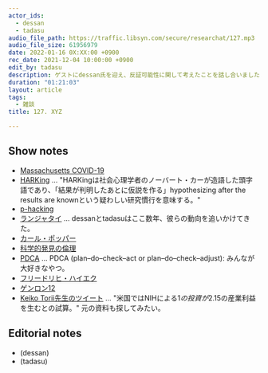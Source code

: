 ```yaml
---
actor_ids:
  - dessan
  - tadasu
audio_file_path: https://traffic.libsyn.com/secure/researchat/127.mp3
audio_file_size: 61956979
date: 2022-01-16 0X:XX:00 +0900
rec_date: 2021-12-04 10:00:00 +0900
edit_by: tadasu
description: ゲストにdessan氏を迎え、反証可能性に関して考えたことを話し合いました。
duration: "01:21:03"
layout: article
tags:
  - 雑談
title: 127. XYZ

---
```


## Show notes
- [Massachusetts COVID-19](https://www.mass.gov/covid-19-updates-and-information)
- [HARKing](https://ja.wikipedia.org/wiki/HARKing) ... "HARKingは社会心理学者のノーバート・カーが造語した頭字語であり、「結果が判明したあとに仮説を作る」hypothesizing after the results are knownという疑わしい研究慣行を意味する。"
- [p-hacking](https://en.wikipedia.org/wiki/Data_dredging)
- [ランジャタイ](https://ja.wikipedia.org/wiki/%E3%83%A9%E3%83%B3%E3%82%B8%E3%83%A3%E3%82%BF%E3%82%A4) ... dessanとtadasuはここ数年、彼らの動向を追いかけてきた。
- [カール・ポッパー](https://ja.wikipedia.org/wiki/%E3%82%AB%E3%83%BC%E3%83%AB%E3%83%BB%E3%83%9D%E3%83%91%E3%83%BC)
- [科学的発見の倫理](https://www.amazon.co.jp/dp/4769902549)
- [PDCA](https://en.wikipedia.org/wiki/PDCA) ... PDCA (plan–do–check–act or plan–do–check–adjust): みんなが大好きなやつ。
- [フリードリヒ・ハイエク](https://ja.wikipedia.org/wiki/%E3%83%95%E3%83%AA%E3%83%BC%E3%83%89%E3%83%AA%E3%83%92%E3%83%BB%E3%83%8F%E3%82%A4%E3%82%A8%E3%82%AF)
- [ゲンロン12](https://genron.co.jp/shop/products/detail/587)
- [Keiko Torii先生のツイート](https://twitter.com/KeikoUTorii/status/961049956822933505) ... "米国ではNIHによる$1の投資が$2.15の産業利益を生むとの試算。" 元の資料も探してみたい。

## Editorial notes
- (dessan)
- (tadasu)
